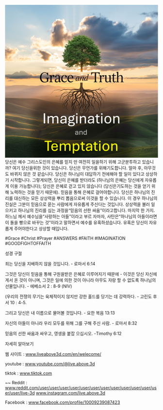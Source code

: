 ![Video cover image](../cover.jpg)
당신은 예수 그리스도인의 은혜를 믿지 만 여전히 일을하기 위해 고군분투하고 있습니까?
여기 당신을위한 것이 있습니다.
당신은 무언가를 위해기도합니다.
얼마 후, 아무것도 바뀌지 않은 것 같습니다.
당신은 하나님이 대답하기 전에해야 할 일이 있다고 상상하기 시작합니다.
그렇게되면, 당신이 은혜를 받더라도
(하나님의 은혜는 당신에게 자유롭게 이용 가능합니다);
당신은 은혜로 걷고 있지 않습니다 (당신은기도하는 것을 얻기 위해 노력하는 것을 믿기 때문에).
믿음을 통해 은혜로 걸어야합니다.
당신은 하나님의 진리를 대신하는 모든 상상력을 뿌리 뽑음으로써 이것을 할 수 있습니다. 이 경우
하나님의 진실은 그분이 믿음으로 묻는 사람에게 자유롭게 주신다는 것입니다.
상상력을 불러 일으키고 하나님의 진리를 심는 과정을“믿음의 선한 싸움”이라고합니다.
마지막 한 가지.
하느님 께서 예수님을“사랑하는 아들”이라고 부르 자마자, 사탄은“하나님의 아들이라면이 돌을 빵으로 바꾸는 것”이라고 말하면서 예수를 유혹하셨습니다.
유혹은 당신이 자유롭게 주어야한다고 상상할 때입니다.


#Grace #Christ #Prayer #ANSWERS #FAITH #IMAGINATION #GOODFIGHTOFFAITH


성경 구절

죄는 당신을 지배하지 않을 것입니다. - 로마서 6:14

그것은 당신이 믿음을 통해 구원을받은 은혜로 이루어지기 때문에 - 이것은 당신 자신에게서 온 것이 아니며, 그것은 일에 의한 것이 아니라 아무도 자랑 할 수 없도록 하나님의 선물입니다. - 에베소서 2 : 8-9 (NIV)

(우리의 전쟁의 무기는 육체적이지 않지만 강한 홀드를 당기는 데 강력하다. - 고린도 후서 10 : 4-5.

그리고 당신은 내 이름으로 물어볼 것입니다. - 요한 복음 13:13

자신의 아들이 아니라 우리 모두를 위해 그를 구해 주신 사람. - 로마서 8:32

믿음의 선한 싸움과 싸우고, 영생을 붙잡 으십시오. -Timothy 6:12


자세히 알아보기

웹 사이트 : www.liveabove3d.com/en/welecome/

youtube : www.youtube.com/@live.above.3d

tiktok : www.tiktok.com

~~ Reddit : www.reddit.com/user/user/user/user/user/user/user/user/user/user/user/user/user/live-3d www.instagram.com/live.above.3d

Facebook : www.facebook.com/profile/10009239087423

